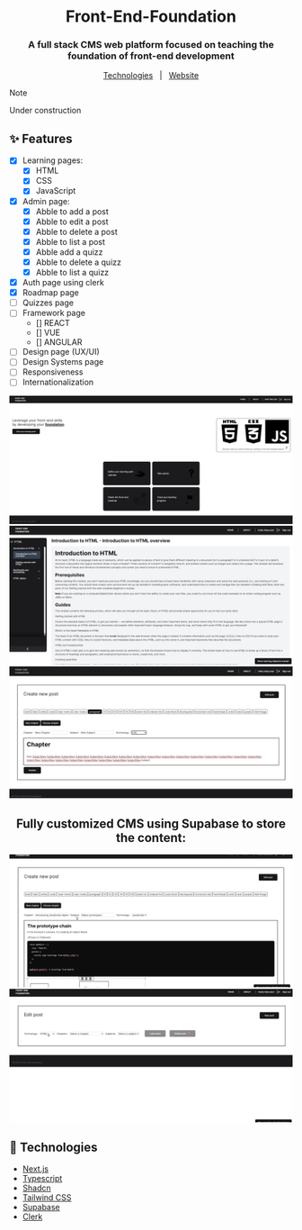 <h1 align="center">
    Front-End-Foundation
</h1>

<h3 align="center">
  A full stack CMS web platform focused on teaching the foundation of front-end development
</h3>

<p align="center">
  <a href="#rocket-technologies">Technologies</a> &nbsp; | &nbsp;  <a href="https://front-end-foundation.vercel.app/" target="_blank">Website</a>
</p>

> [!NOTE]
> Under construction

## :sparkles: Features

- [x] Learning pages:
  - [x] HTML
  - [x] CSS
  - [x] JavaScript
- [x] Admin page:
  - [x] Abble to add a post
  - [x] Abble to edit a post
  - [x] Abble to delete a post
  - [x] Abble to list a post
  - [x] Abble add a quizz
  - [x] Abble to delete a quizz
  - [x] Abble to list a quizz
- [x] Auth page using clerk
- [x] Roadmap page
- [ ] Quizzes page
- [ ] Framework page
  - [] REACT
  - [] VUE
  - [] ANGULAR
- [ ] Design page (UX/UI)
- [ ] Design Systems page
- [ ] Responsiveness
- [ ] Internationalization

<div align="center">
  <img src="public/homepage.png" alt="Homepage Screenshot"/>
  <img src="public/htmlpage.png" alt="HTML page Screenshot"/>
  <img src="public/postpage.png" alt="Post page Screenshot"/>
  <h2 align="center">
    Fully customized CMS using Supabase to store the content: 
  </h2>
  <img src="public/cmsoverview.gif" alt="CMS Overview GIF"/>
  <img src="public/editpost.gif" alt="Edit post GIF"/>
</div>

## :rocket: Technologies

- [Next.js](https://nextjs.org/)
- [Typescript](https://www.typescriptlang.org/)
- [Shadcn](https://ui.shadcn.com/)
- [Tailwind CSS](https://tailwindcss.com/)
- [Supabase](https://supabase.io/)
- [Clerk](https://clerk.dev/)

